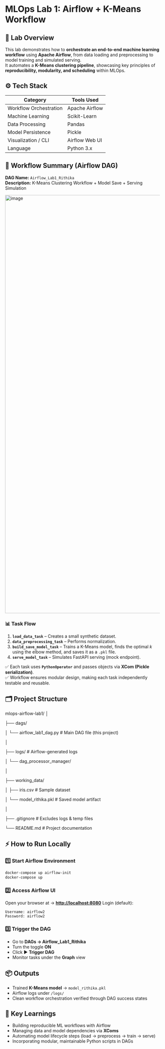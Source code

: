 #  MLOps Lab 1: Airflow + K-Means Workflow


## 🧩 Lab Overview
This lab demonstrates how to **orchestrate an end-to-end machine learning workflow** using **Apache Airflow**, from data loading and preprocessing to model training and simulated serving.  
It automates a **K-Means clustering pipeline**, showcasing key principles of **reproducibility, modularity, and scheduling** within MLOps.


## ⚙️ Tech Stack
| Category | Tools Used |
|-----------|-------------|
| Workflow Orchestration | Apache Airflow |
| Machine Learning | Scikit-Learn |
| Data Processing | Pandas |
| Model Persistence | Pickle |
| Visualization / CLI | Airflow Web UI |
| Language | Python 3.x |



## 🧠 Workflow Summary (Airflow DAG)
**DAG Name:** `Airflow_Lab1_Rithika`  
**Description:** K-Means Clustering Workflow + Model Save + Serving Simulation  

<img width="2828" height="1358" alt="image" src="https://github.com/user-attachments/assets/7fe63723-cb12-4ab9-96da-3215161c5ea6" />


### 📊 Task Flow
1. **`load_data_task`** – Creates a small synthetic dataset.  
2. **`data_preprocessing_task`** – Performs normalization.  
3. **`build_save_model_task`** – Trains a K-Means model, finds the optimal *k* using the elbow method, and saves it as a `.pkl` file.  
4. **`serve_model_task`** – Simulates FastAPI serving (mock endpoint).  

✅ Each task uses **`PythonOperator`** and passes objects via **XCom (Pickle serialization)**.  
✅ Workflow ensures modular design, making each task independently testable and reusable.


## 🗂️ Project Structure


mlops-airflow-lab1/
│

├── dags/

│   └── airflow_lab1_dag.py           # Main DAG file (this project)

│

├── logs/                             # Airflow-generated logs

│   └── dag_processor_manager/

│

├── working_data/

│   ├── iris.csv                      # Sample dataset

│   └── model_rithika.pkl             # Saved model artifact

│

├── .gitignore                        # Excludes logs & temp files

└── README.md                         # Project documentation




## ⚡ How to Run Locally

### 1️⃣ Start Airflow Environment
```bash
docker-compose up airflow-init
docker-compose up
````

### 2️⃣ Access Airflow UI

Open your browser at → **[http://localhost:8080](http://localhost:8080)**
Login (default):

```
Username: airflow2
Password: airflow2
```

### 3️⃣ Trigger the DAG

* Go to **DAGs → Airflow_Lab1_Rithika**
* Turn the toggle **ON**
* Click ▶️ **Trigger DAG**
* Monitor tasks under the **Graph** view



## 📦 Outputs

* Trained **K-Means model** → `model_rithika.pkl`
* Airflow logs under `/logs/`
* Clean workflow orchestration verified through DAG success states



## 🎯 Key Learnings

* Building reproducible ML workflows with Airflow
* Managing data and model dependencies via **XComs**
* Automating model lifecycle steps (load → preprocess → train → serve)
* Incorporating modular, maintainable Python scripts in DAGs


```
